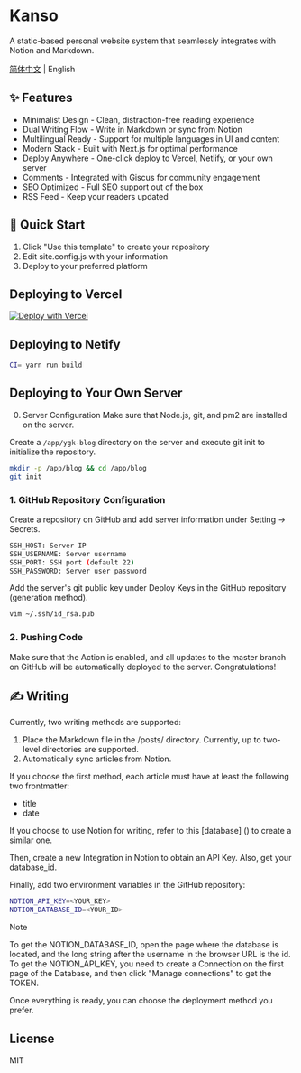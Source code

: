 # Kanso

A static-based personal website system that seamlessly integrates with Notion and Markdown.

[简体中文](./README.md) | English

## ✨ Features

-   Minimalist Design - Clean, distraction-free reading experience
-   Dual Writing Flow - Write in Markdown or sync from Notion
-   Multilingual Ready - Support for multiple languages in UI and content
-   Modern Stack - Built with Next.js for optimal performance
-   Deploy Anywhere - One-click deploy to Vercel, Netlify, or your own server
-   Comments - Integrated with Giscus for community engagement
-   SEO Optimized - Full SEO support out of the box
-   RSS Feed - Keep your readers updated

## 🚀 Quick Start

1. Click "Use this template" to create your repository
2. Edit site.config.js with your information
3. Deploy to your preferred platform

## Deploying to Vercel

[![Deploy with Vercel](https://vercel.com/button)](https://vercel.com/new/clone?repository-url=https%3A%2F%2Fgithub.com%2FRiverTwilight%2Frene.wang)

## Deploying to Netify

```bash
CI= yarn run build
```

## Deploying to Your Own Server

0. Server Configuration
   Make sure that Node.js, git, and pm2 are installed on the server.

Create a `/app/ygk-blog` directory on the server and execute git init to initialize the repository.

```bash
mkdir -p /app/blog && cd /app/blog
git init
```

### 1. GitHub Repository Configuration

Create a repository on GitHub and add server information under Setting -> Secrets.

```bash
SSH_HOST: Server IP
SSH_USERNAME: Server username
SSH_PORT: SSH port (default 22)
SSH_PASSWORD: Server user password
```

Add the server's git public key under Deploy Keys in the GitHub repository (generation method).

```sh
vim ~/.ssh/id_rsa.pub
```

### 2. Pushing Code

Make sure that the Action is enabled, and all updates to the master branch on GitHub will be automatically deployed to the server. Congratulations!

## ✍ Writing

Currently, two writing methods are supported:

1. Place the Markdown file in the /posts/<categories> directory. Currently, up to two-level directories are supported.
2. Automatically sync articles from Notion.

If you choose the first method, each article must have at least the following two frontmatter:

-   title
-   date

If you choose to use Notion for writing, refer to this [database] () to create a similar one.

Then, create a new Integration in Notion to obtain an API Key. Also, get your database_id.

Finally, add two environment variables in the GitHub repository:

```bash
NOTION_API_KEY=<YOUR_KEY>
NOTION_DATABASE_ID=<YOUR_ID>
```

> [!NOTE]  
> To get the NOTION_DATABASE_ID, open the page where the database is located, and the long string after the username in the browser URL is the id. To get the NOTION_API_KEY, you need to create a Connection on the first page of the Database, and then click "Manage connections" to get the TOKEN.

Once everything is ready, you can choose the deployment method you prefer.

## License

MIT
